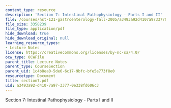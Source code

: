 ```yaml
---
content_type: resource
description: 'Section 7: Intestinal Pathophysiology - Parts I and II'
file: /courses/hst-121-gastroenterology-fall-2005/a3493a92d4107a9733770e338fd606c3_section7.pdf
file_size: 3358239
file_type: application/pdf
hide_download: true
hide_download_original: null
learning_resource_types:
- Lecture Notes
license: https://creativecommons.org/licenses/by-nc-sa/4.0/
ocw_type: OCWFile
parent_title: Lecture Notes
parent_type: CourseSection
parent_uid: 1c4b8ea0-5de6-6c17-9bfc-bfe5e773f8e0
resourcetype: Document
title: section7.pdf
uid: a3493a92-d410-7a97-3377-0e338fd606c3
---
```

Section 7: Intestinal Pathophysiology - Parts I and II